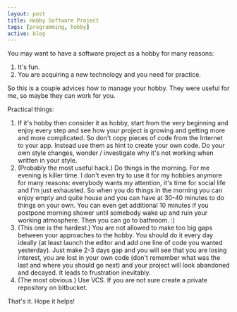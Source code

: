 ```yaml
---
layout: post
title: Hobby Software Project
tags: [programming, hobby]
active: blog
---
```


You may want to have a software project as a hobby for many reasons:

1. It's fun.
2. You are acquiring a new technology and you need for practice.

So this is a couple advices how to manage your hobby. They were useful for me, so maybe they can work for you.

Practical things:

1. If it's hobby then consider it as hobby, start from the very beginning and enjoy every step and see how your project is growing and getting more and more complicated.
So don't copy pieces of code from the Internet to your app. Instead use them as hint to create your own code. Do your own style changes, wonder / investigate why it's not working when written in your style.
2. (Probably the most useful hack.) Do things in the morning. For me evening is killer time. I don't even try to use it for my hobbies anymore for many reasons: everybody wants my attention, it's time for social life and I'm just exhausted. So when you do things in the morning you can enjoy empty and quite house and you can have at 30-40 minutes to do things on your own. You can even get additional 10 minutes if you postpone morning shower until somebody wake up and ruin your working atmosphere. Then you can go to bathroom. :)
3. (This one is the hardest.) You are not allowed to make too big gaps between your approaches to the hobby. You should do it every day ideally (at least launch the editor and add one line of code you wanted yesterday). Just make 2-3 days gap and you will see that you are losing interest, you are lost in your own code (don't remember what was the last and where you should go next) and your project will look abandoned and decayed. It leads to frustration inevitably.
4. (The most obvious.) Use VCS. If you are not sure create a private repository on bitbucket.

That's it. Hope it helps!
